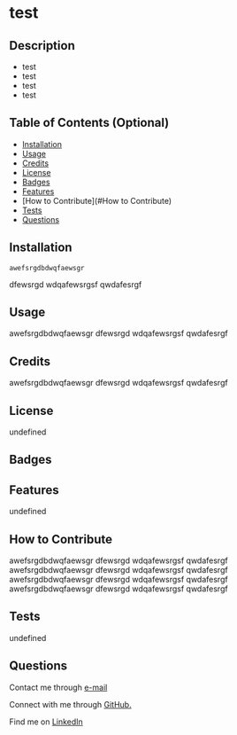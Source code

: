 
  # test

  ## Description
  - test
  - test
  - test
  - test

  ## Table of Contents (Optional)
  
  - [Installation](#installation)
  - [Usage](#usage)
  - [Credits](#credits)
  - [License](#license)
  - [Badges](#Badges)
  - [Features](#Features)
  - [How to Contribute](#How to Contribute)
  - [Tests](Tests)
  - [Questions](Questions)
  
  ## Installation
    awefsrgdbdwqfaewsgr
dfewsrgd
wdqafewsrgsf
qwdafesrgf
  
  ## Usage
  awefsrgdbdwqfaewsgr
dfewsrgd
wdqafewsrgsf
qwdafesrgf


  ## Credits
  awefsrgdbdwqfaewsgr
dfewsrgd
wdqafewsrgsf
qwdafesrgf


  ## License

  undefined

  ## Badges
 
  ## Features

  undefined

  ## How to Contribute

  awefsrgdbdwqfaewsgr
dfewsrgd
wdqafewsrgsf
qwdafesrgf
awefsrgdbdwqfaewsgr
dfewsrgd
wdqafewsrgsf
qwdafesrgf
awefsrgdbdwqfaewsgr
dfewsrgd
wdqafewsrgsf
qwdafesrgf
awefsrgdbdwqfaewsgr
dfewsrgd
wdqafewsrgsf
qwdafesrgf

  ## Tests
  
  undefined

  ## Questions

  Contact me through [e-mail](mailto:marquez.jay444@gmail.com)

  Connect with me through [GitHub.](https://www.github.com/Jay-MM)

  Find me on [LinkedIn](https://www.linkedin.com/in/test)


